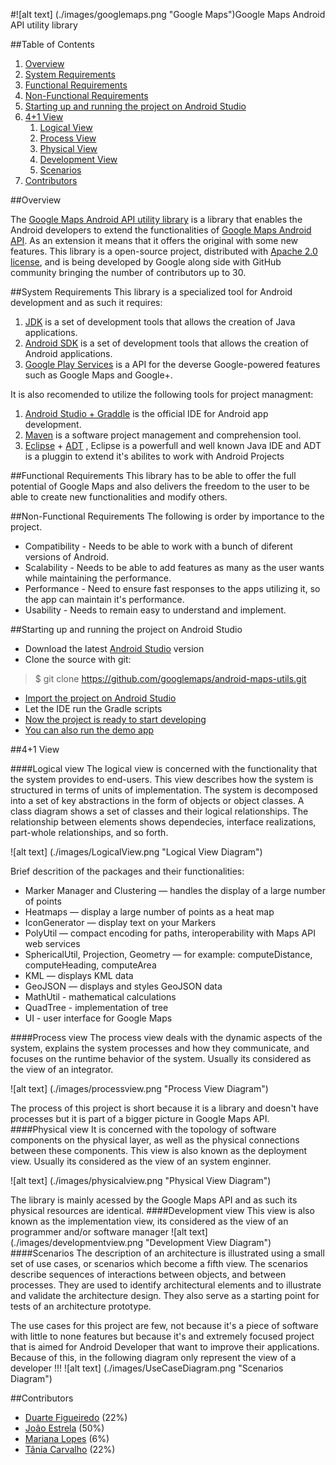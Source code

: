 #![alt text] (./images/googlemaps.png "Google Maps")Google Maps Android API utility library

##Table of Contents
 1. [Overview](#overview)
 2. [System Requirements](#system-requirements)
 3. [Functional Requirements](#functional-requirements)
 4. [Non-Functional Requirements](#non-functional-requirements)
 5. [Starting up and running the project on Android Studio](#starting-up-and-running-the-project-on-android-studio)
 6. [4+1 View](#41-view)
	1. [Logical View](#logical-view)
	2. [Process View](#process-view)
	3. [Physical View](#physical-view)
	4. [Development View](#development-view)
	5. [Scenarios](#scenarios)
 7. [Contributors](#contributors)

##Overview

The [Google Maps Android API utility library](http://googlemaps.github.io/android-maps-utils/) is a library that enables the Android developers to extend the functionalities of [Google Maps Android API](http://developer.android.com/google/play-services/maps.html). As an extension it means that it offers the original with some new features.
This library is a open-source project, distributed with [Apache 2.0 license](http://www.apache.org/licenses/LICENSE-2.0), and is being developed by Google along side with GitHub community bringing the number of contributors up to 30.

##System Requirements
This library is a specialized tool for Android development and as such it requires:
 1. [JDK](http://www.oracle.com/technetwork/java/) is a set of development tools that allows the creation of Java applications.
 2. [Android SDK](http://developer.android.com/sdk/) is a  set of development tools that allows the creation of Android applications.
 3. [Google Play Services](https://developers.google.com/android/guides/overview) is a API for the deverse Google-powered features such as Google Maps and Google+.

It is also recomended to utilize the following tools for project managment:

1. [Android Studio + Graddle](http://developer.android.com/sdk/) is the official IDE for Android app development.
2. [Maven](https://maven.apache.org/) is a software project management and comprehension tool.
3. [Eclipse](https://eclipse.org/) + [ADT](http://developer.android.com/tools/sdk/eclipse-adt.html) , Eclipse is a powerfull and well known Java IDE and ADT is a pluggin to extend it's abilites to work with Android Projects

##Functional Requirements
This library has to be able to offer the full potential of Google Maps and also delivers the freedom to the user to be able to create new functionalities and modify others.

##Non-Functional Requirements
The following is order by importance to the project.
 - Compatibility - Needs to be able to work with a bunch of diferent versions of Android.
 - Scalability - Needs to be able to add features as many as the user wants while maintaining the performance.
 - Performance - Need to ensure fast responses to the apps utilizing it, so the app can maintain it's performance.
 - Usability - Needs to remain easy to understand and implement.

##Starting up and running the project on Android Studio

 - Download the latest [Android Studio](http://developer.android.com/sdk/index.html) version
 - Clone the source with git:

> $ git clone https://github.com/googlemaps/android-maps-utils.git

 - [Import the project on Android Studio](./images/import.png)
 - Let the IDE run the Gradle scripts
 - [Now the project is ready to start developing](./images/ready.png)
 - [You can also run the demo app](./images/demo.png)
 
##4+1 View

####Logical view
The logical view is concerned with the functionality that the system provides to end-users. 
This view describes how the system is structured in terms of units of implementation. The system is decomposed into a set of key abstractions in the form of objects or object classes. A class diagram shows a set of classes and their logical relationships. The relationship between elements shows dependecies, interface realizations, part-whole relationships, and so forth.

![alt text] (./images/LogicalView.png "Logical View Diagram")

Brief descrition of the packages and their functionalities:
 - Marker Manager and Clustering — handles the display of a large number of points
 - Heatmaps — display a large number of points as a heat map
 - IconGenerator — display text on your Markers
 - PolyUtil — compact encoding for paths, interoperability with Maps API web services
 - SphericalUtil, Projection, Geometry — for example: computeDistance, computeHeading, computeArea
 - KML — displays KML data
 - GeoJSON — displays and styles GeoJSON data
 - MathUtil - mathematical calculations
 - QuadTree - implementation of tree
 - UI - user interface for Google Maps

####Process view
The process view deals with the dynamic aspects of the system, explains the system processes and how they communicate, and focuses on the runtime behavior of the system. Usually its considered as the view of an integrator.

![alt text] (./images/processview.png "Process View Diagram")

The process of this project is short because it is a library and doesn't have processes but it is part of a bigger picture in Google Maps API.
####Physical view
It is concerned with the topology of software components on the physical layer, as well as the physical connections between these components. This view is also known as the deployment view. Usually its considered as the view of an system enginner.

![alt text] (./images/physicalview.png "Physical View Diagram")

The library is mainly acessed by the Google Maps API and as such its physical resources are identical.
####Development view
This view is also known as the implementation view, its considered as the view of an programmer and/or software manager
![alt text] (./images/developmentview.png "Development View Diagram")
####Scenarios
The description of an architecture is illustrated using a small set of use cases, or scenarios which become a fifth view. The scenarios describe sequences of interactions between objects, and between processes. They are used to identify architectural elements and to illustrate and validate the architecture design. They also serve as a starting point for tests of an architecture prototype.

The use cases for this project are few, not because it's a piece of software with little to none features but because it's and extremely focused project that is aimed for Android Developer that want to improve their applications.
Because of this, in the following diagram only represent the view of a developer !!!
![alt text] (./images/UseCaseDiagram.png "Scenarios Diagram")

##Contributors
 - [Duarte Figueiredo](https://github.com/Super-Muffin) (22%)
 - [João Estrela](https://github.com/Evilong) (50%)
 - [Mariana Lopes](https://github.com/MarianaMourao) (6%)
 - [Tânia Carvalho](https://github.com/Primeter) (22%)